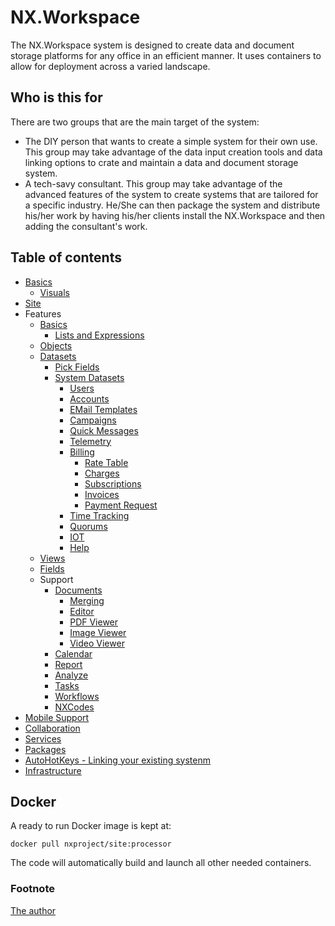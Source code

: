 # NX.Workspace

The NX.Workspace system is designed to create data and document storage platforms
for any office in an efficient manner.  It uses containers to allow for deployment
across a varied landscape.

## Who is this for

There are two groups that are the main target of the system:

* The DIY person that wants to create a simple system for their own use.  This group may take advantage of the data input creation tools and data linking options to crate and maintain a data and document storage system.
* A tech-savy consultant.  This group may take advantage of the advanced features of the system to create systems that are tailored for a specific industry.  He/She can then package the system and distribute his/her work by having his/her clients install the NX.Workspace and then adding the consultant's work. 

## Table of contents

* [Basics](readmes/README_TERMS.md)
	* [Visuals](readmes/README_VISUALS.md)
* [Site](readmes/README_SITE.md)
* Features
	* [Basics](readmes/README_D_BASICS.md)
		* [Lists and Expressions](readmes/README_LE.md)
	* [Objects](readmes/README_D_OBJ.md)
	* [Datasets](readmes/README_D_DATASETS.md)
		* [Pick Fields](readmes/README_D_PICK.md)
		* [System Datasets](README_D_SYSDS.md)
			* [Users](readmes/README_USERS.md)
			* [Accounts](readmes/README_ACCOUNTS.md)			
			* [EMail Templates](readmes/README_EMT.md)
			* [Campaigns](readmes/README_CAMPAIGN.md)
			* [Quick Messages](readmes/README_QM.md)
			* [Telemetry](readmes/README_TELEMETRY.md)
			* [Billing](readmes/README_BILLING.md)
				* [Rate Table](readmes/README_B_RATE.md)
				* [Charges](readmes/README_B_CHARGE.md)
				* [Subscriptions](readmes/README_B_SUBS.md)
				* [Invoices](readmes/README_B_INV.md)
				* [Payment Request](readmes/README_B_PAY.md)
			* [Time Tracking](readmes/README_D_TT.md)
			* [Quorums](readmes/README_QUORUMS.md)
			* [IOT](readmes/README_IOT.md)
			* [Help](readmes/README_HELP.md)
	* [Views](readmes/README_D_VIEWS.md)
	* [Fields](readmes/README_D_FIELDS.md)
	* Support
		* [Documents](readmes/README_D_DOCS.md)
			* [Merging](readmes/README_T_MERGE.md)
			* [Editor](readmes/README_T_EDITOR.md)
			* [PDF Viewer](readmes/README_T_PDF.md)
			* [Image Viewer](readmes/README_T_IMAGE.md)
			* [Video Viewer](readmes/README_T_VIDEO.md)
		* [Calendar](readmes/README_T_CAL.md)
		* [Report](readmes/README_T_REPORT.md)
		* [Analyze](readmes/README_T_ANALYZE.md)
		* [Tasks](readmes/README_D_TASKS.md)
		* [Workflows](readmes/README_D_WF.md)		
		* [NXCodes](readmes/README_D_NXCODE.md)
* [Mobile Support](readmes/README_MOBILE.md)
* [Collaboration](readmes/README_COLL.md)
* [Services](readmes/README_SVCS.md)
* [Packages](readmes/README_PKG.md)
* [AutoHotKeys - Linking your existing systenm](readmes/README_AHK.md)
* [Infrastructure](readmes/README_INFRA.md)

## Docker

A ready to run Docker image is kept at:

```
docker pull nxproject/site:processor
```

The code will automatically build and launch all other needed containers.

### Footnote

[The author](WHO.md)
